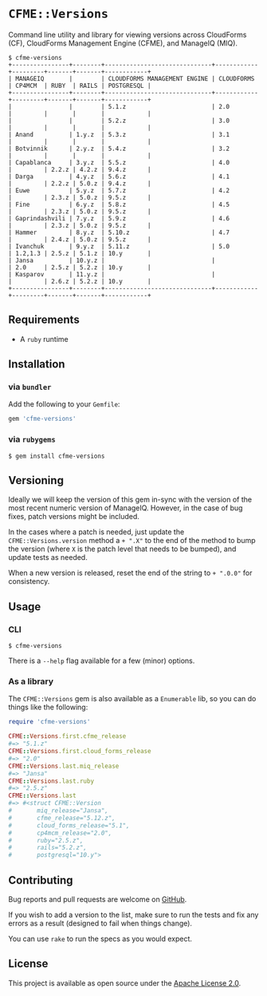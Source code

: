 `CFME::Versions`
================

Command line utility and library for viewing versions across CloudForms (CF),
CloudForms Management Engine (CFME), and ManageIQ (MIQ).

```console
$ cfme-versions
+----------------+--------+------------------------------+------------+---------+-------+-------+------------+
| MANAGEIQ       |        | CLOUDFORMS MANAGEMENT ENGINE | CLOUDFORMS | CP4MCM  | RUBY  | RAILS | POSTGRESQL |
+----------------+--------+------------------------------+------------+---------+-------+-------+------------+
|                |        | 5.1.z                        | 2.0        |         |       |       |            |
|                |        | 5.2.z                        | 3.0        |         |       |       |            |
| Anand          | 1.y.z  | 5.3.z                        | 3.1        |         |       |       |            |
| Botvinnik      | 2.y.z  | 5.4.z                        | 3.2        |         |       |       |            |
| Capablanca     | 3.y.z  | 5.5.z                        | 4.0        |         | 2.2.z | 4.2.z | 9.4.z      |
| Darga          | 4.y.z  | 5.6.z                        | 4.1        |         | 2.2.z | 5.0.z | 9.4.z      |
| Euwe           | 5.y.z  | 5.7.z                        | 4.2        |         | 2.3.z | 5.0.z | 9.5.z      |
| Fine           | 6.y.z  | 5.8.z                        | 4.5        |         | 2.3.z | 5.0.z | 9.5.z      |
| Gaprindashvili | 7.y.z  | 5.9.z                        | 4.6        |         | 2.3.z | 5.0.z | 9.5.z      |
| Hammer         | 8.y.z  | 5.10.z                       | 4.7        |         | 2.4.z | 5.0.z | 9.5.z      |
| Ivanchuk       | 9.y.z  | 5.11.z                       | 5.0        | 1.2,1.3 | 2.5.z | 5.1.z | 10.y       |
| Jansa          | 10.y.z |                              |            | 2.0     | 2.5.z | 5.2.z | 10.y       |
| Kasparov       | 11.y.z |                              |            |         | 2.6.z | 5.2.z | 10.y       |
+----------------+--------+------------------------------+------------+---------+-------+-------+------------+
```

Requirements
------------

- A `ruby` runtime


Installation
------------

### via `bundler`

Add the following to your `Gemfile`:

```ruby
gem 'cfme-versions'
```


### via `rubygems`

```console
$ gem install cfme-versions
```


Versioning
----------

Ideally we will keep the version of this gem in-sync with the version of the
most recent numeric version of ManageIQ.  However, in the case of bug fixes,
patch versions might be included.

In the cases where a patch is needed, just update the `CFME::Versions.version`
method a `+ ".X"` to the end of the method to bump the version (where `X` is
the patch level that needs to be bumped), and update tests as needed.

When a new version is released, reset the end of the string to `+ ".0.0"` for
consistency.


Usage
-----

### CLI

```console
$ cfme-versions
```

There is a `--help` flag available for a few (minor) options.


### As a library

The `CFME::Versions` gem is also available as a `Enumerable` lib, so you can do
things like the following:

```ruby
require 'cfme-versions'

CFME::Versions.first.cfme_release
#=> "5.1.z"
CFME::Versions.first.cloud_forms_release
#=> "2.0"
CFME::Versions.last.miq_release
#=> "Jansa"
CFME::Versions.last.ruby
#=> "2.5.z"
CFME::Versions.last
#=> #<struct CFME::Version
#       miq_release="Jansa",
#       cfme_release="5.12.z",
#       cloud_forms_release="5.1",
#       cp4mcm_release="2.0",
#       ruby="2.5.z",
#       rails="5.2.z",
#       postgresql="10.y">
```


Contributing
------------

Bug reports and pull requests are welcome on [GitHub][].

If you wish to add a version to the list, make sure to run the tests and fix
any errors as a result (designed to fail when things change).

You can use `rake` to run the specs as you would expect.


License
-------

This project is available as open source under the [Apache License 2.0][].


[GitHub]:              https://github.com/RedHatCloudForms/cfme-versions
[Apache License 2.0]:  http://www.apache.org/licenses/LICENSE-2.0
